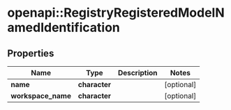 # openapi::RegistryRegisteredModelNamedIdentification


## Properties
Name | Type | Description | Notes
------------ | ------------- | ------------- | -------------
**name** | **character** |  | [optional] 
**workspace_name** | **character** |  | [optional] 



